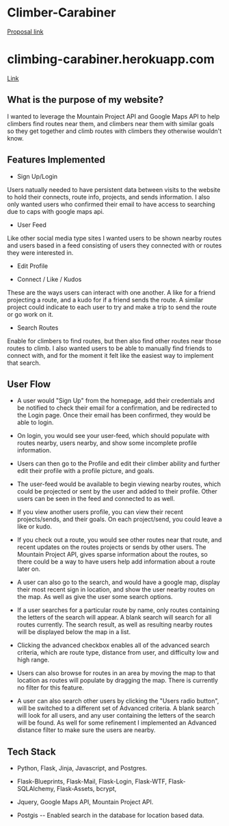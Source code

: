 # Climber-Carabiner

[Proposal link](https://docs.google.com/document/d/14DqRuug4R3GVKoXW3sr0nLj0K2qU7WWp4MPSYB37G10/edit?usp=sharing)

# climbing-carabiner.herokuapp.com

[Link](https://www.climbing-carabiner.herokuapp.com)

## What is the purpose of my website?

I wanted to leverage the Mountain Project API and Google Maps API to help climbers find routes near them, and climbers near them with similar goals so they get together and climb routes with climbers they otherwise wouldn't know. 

## Features Implemented

- Sign Up/Login

Users natually needed to have persistent data between visits to the website to hold their connects, route info, projects, and sends information. I also only wanted users who confirmed their email to have access to searching due to caps with google maps api.

- User Feed

Like other social media type sites I wanted users to be shown nearby routes and users based in a feed consisting of users they connected with or routes they were interested in. 

- Edit Profile

- Connect / Like / Kudos

These are the ways users can interact with one another. A like for a friend projecting a route, and a kudo for if a friend sends the route.
A similar project could indicate to each user to try and make a trip to send the route or go work on it.

- Search Routes

Enable for climbers to find routes, but then also find other routes near those routes to climb. I also wanted users to be able to manually find friends to connect with, and for the moment it felt like the easiest way to implement that search. 

## User Flow

- A user would "Sign Up" from the homepage, add their credentials and be notified to check their email for a confirmation, and be redirected to the Login page. Once their email has been confirmed, they would be able to login.

- On login, you would see your user-feed, which should populate with routes nearby, users nearby, and show some incomplete profile information. 

- Users can then go to the Profile and edit their climber ability and further edit their profile with a profile picture, and goals.

- The user-feed would be available to begin viewing nearby routes, which could be projected or sent by the user and added to their profile. Other users can be seen in the feed and connected to as well. 

- If you view another users profile, you can view their recent projects/sends, and their goals. On each project/send, you could leave a like or kudo. 

- If you check out a route, you would see other routes near that route, and recent updates on the routes projects or sends by other users. The Mountain Project API, gives sparse information about the routes, so there could be a way to have users help add information about a route later on. 

- A user can also go to the search, and would have a google map, display their most recent sign in location, and show the user nearby routes on the map. As well as give the user some search options.

- If a user searches for a particular route by name, only routes containing the letters of the search will appear. A blank search will search for all routes currently. The search result, as well as resulting nearby routes will be displayed below the map in a list.

- Clicking the advanced checkbox enables all of the advanced search criteria, which are route type, distance from user, and difficulty low and high range. 

- Users can also browse for routes in an area by moving the map to that location as routes will populate by dragging the map. There is currently no filter for this feature.

- A user can also search other users by clicking the "Users radio button", will be switched to a different set of Advanced criteria. A blank search will look for all users, and any user containing the letters of the search will be found. As well for some refinement I implemented an Advanced distance filter to make sure the users are nearby.

## Tech Stack

- Python, Flask, Jinja, Javascript, and Postgres.

- Flask-Blueprints, Flask-Mail, Flask-Login, Flask-WTF, Flask-SQLAlchemy, Flask-Assets, bcrypt, 

- Jquery, Google Maps API, Mountain Project API.

- Postgis -- Enabled search in the database for location based data.


